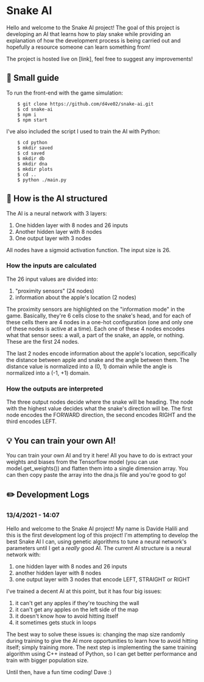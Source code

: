 # Snake AI

Hello and welcome to the Snake AI project! The goal of this project is developing an AI that learns how to play snake while providing an explanation of how the development process is being carried out and hopefully a resource someone can learn something from!

The project is hosted live on [link], feel free to suggest any improvements!

## :scroll: Small guide

To run the front-end with the game simulation:

```
	$ git clone https://github.com/d4ve02/snake-ai.git
	$ cd snake-ai
	$ npm i
	$ npm start
```

I've also included the script I used to train the AI with Python:

```
	$ cd python
	$ mkdir saved
	$ cd saved
	$ mkdir db
	$ mkdir dna
	$ mkdir plots
	$ cd ..
	$ python ./main.py
```

## :notebook: How is the AI structured

The AI is a neural network with 3 layers:

1. One hidden layer with 8 nodes and 26 inputs
2. Another hidden layer with 8 nodes
3. One output layer with 3 nodes

All nodes have a sigmoid activation function. The input size is 26.

### How the inputs are calculated

The 26 input values are divided into:

1. "proximity sensors" (24 nodes)
2. information about the apple's location (2 nodes)

The proximity sensors are highlighted on the "information mode" in the game. Basically, they're 6 cells close to the snake's head, and for each of these cells there are 4 nodes in a one-hot configuration (one and only one of these nodes is active at a time). Each one of these 4 nodes encodes what that sensor sees: a wall, a part of the snake, an apple, or nothing. These are the first 24 nodes.

The last 2 nodes encode information about the apple's location, sepcifically the distance between apple and snake and the angle between them.
The distance value is normalized into a (0, 1) domain while the angle is normalized into a (-1, +1) domain.

### How the outputs are interpreted

The three output nodes decide where the snake will be heading. The node with the highest value decides what the snake's direction will be.
The first node encodes the FORWARD direction, the second encodes RIGHT and the third encodes LEFT.

## :bulb: You can train your own AI!

You can train your own AI and try it here! All you have to do is extract your weights and biases from the Tensorflow model (you can use model.get_weights()) and flatten them into a single dimension array. You can then copy paste the array into the dna.js file and you're good to go!

## :pencil2: Development Logs

### 13/4/2021 - 14:07

Hello and welcome to the Snake AI project!
My name is Davide Halili and this is the first development log of this project! I'm attempting to develop the best Snake AI I can, using genetic algorithms to tune a neural network's parameters until I get a <i>really</i> good AI.
The current AI structure is a neural network with:

1. one hidden layer with 8 nodes and 26 inputs
2. another hidden layer with 8 nodes
3. one output layer with 3 nodes that encode LEFT, STRAIGHT or RIGHT

I've trained a decent AI at this point, but it has four big issues:

1. it can't get any apples if they're touching the wall
2. it can't get any apples on the left side of the map
3. it doesn't know how to avoid hitting itself
4. it sometimes gets stuck in loops

The best way to solve these issues is: changing the map size randomly during training to give the AI more opportunities to learn how to avoid hitting itself; simply training more.
The next step is implementing the same training algorithm using C++ instead of Python, so I can get better performance and train with bigger population size.

Until then, have a fun time coding! Dave :)
